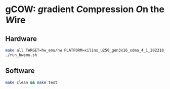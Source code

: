 # gCOW: *g*radient *C*ompression *O*n the *W*ire

## Hardware

```bash
make all TARGET=hw_emu/hw PLATFORM=xilinx_u250_gen3x16_xdma_4_1_202210_1
./run_hwemu.sh
```

## Software

```bash
make clean && make test
``` 